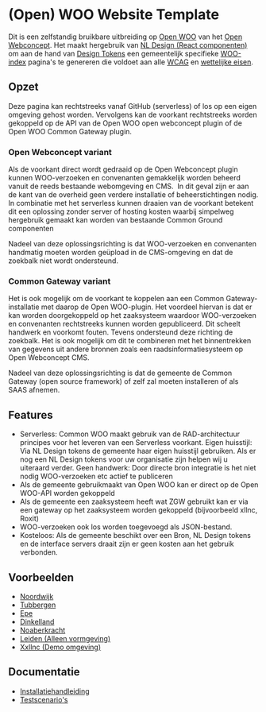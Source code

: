 # (Open) WOO Website Template

Dit is een zelfstandig bruikbare uitbreiding op [Open WOO](https://github.com/OpenWebconcept/plugin-openwoo) van het [Open Webconcept](https://openwebconcept.nl/). Het maakt hergebruik van [NL Design (React componenten)](https://nldesignsystem.nl/meedoen/introductie) om aan de hand van [Design Tokens](https://nldesignsystem.nl/meedoen/design-tokens/) een gemeentelijk specifieke [WOO-index](https://www.koopoverheid.nl/voor-overheden/rijksoverheid/woo-index) pagina's te genereren die voldoet aan alle [WCAG](https://wcag.nl/kennis/richtlijnen/) en [wettelijke eisen](https://www.rijksoverheid.nl/onderwerpen/wet-open-overheid-woo).

## Opzet

Deze pagina kan rechtstreeks vanaf GitHub (serverless) of los op een eigen omgeving gehost worden. Vervolgens kan de voorkant rechtstreeks worden gekoppeld op de API van de Open WOO open webconcept plugin of de Open WOO Common Gateway plugin.

### Open Webconcept variant

Als de voorkant direct wordt gedraaid op de Open Webconcept plugin kunnen WOO-verzoeken en convenanten gemakkelijk worden beheerd vanuit de reeds bestaande webomgeving en CMS.  In dit geval zijn er aan de kant van de overheid geen verdere installatie of beheerstichtingen nodig. In combinatie met het serverless kunnen draaien van de voorkant betekent dit een oplossing zonder server of hosting kosten waarbij simpelweg hergebruik gemaakt kan worden van bestaande Common Ground componenten

Nadeel van deze oplossingsrichting is dat WOO-verzoeken en convenanten handmatig moeten worden geüpload in de CMS-omgeving en dat de zoekbalk niet wordt ondersteund.

### Common Gateway variant

Het is ook mogelijk om de voorkant te koppelen aan een Common Gateway-installatie met daarop de Open WOO-plugin. Het voordeel hiervan is dat er kan worden doorgekoppeld op het zaaksysteem waardoor WOO-verzoeken en convenanten rechtstreeks kunnen worden gepubliceerd. Dit scheelt handwerk en voorkomt fouten. Tevens ondersteund deze richting de zoekbalk. Het is ook mogelijk om dit te combineren met het binnentrekken van gegevens uit andere bronnen zoals een raadsinformatiesysteem op Open Webconcept CMS.

Nadeel van deze oplossingsrichting is dat de gemeente de Common Gateway (open source framework) of zelf zal moeten installeren of als SAAS afnemen.

## Features

- Serverless: Common WOO maakt gebruik van de RAD-architectuur principes voor het leveren van een Serverless voorkant.
Eigen huisstijl: Via NL Design tokens de gemeente haar eigen huisstijl gebruiken. Als er nog een NL Design tokens voor uw organisatie zijn helpen wij u uiteraard verder.
Geen handwerk: Door directe bron integratie is het niet nodig WOO-verzoeken etc actief te publiceren
- Als de gemeente gebruikmaakt van Open WOO kan er direct op de Open WOO-API worden gekoppeld
- Als de gemeente een zaaksysteem heeft wat ZGW gebruikt kan er via een gateway op het zaaksysteem worden gekoppeld (bijvoorbeeld xllnc, Roxit)
- WOO-verzoeken ook los worden toegevoegd als JSON-bestand.
- Kosteloos: Als de gemeente beschikt over een Bron, NL Design tokens en de interface servers draait zijn er geen kosten aan het gebruik verbonden.

## Voorbeelden

- [Noordwijk](https://conductionnl.github.io/woo-website-noordwijk/)
- [Tubbergen](https://conductionnl.github.io/woo-website-tubbergen/)
- [Epe](https://conductionnl.github.io/woo-website-epe/)
- [Dinkelland](https://conductionnl.github.io/woo-website-dinkelland/)
- [Noaberkracht](https://conductionnl.github.io/woo-website-noaberkracht/)
- [Leiden (Alleen vormgeving)](https://conductionnl.github.io/woo-website-leiden/)
- [Xxllnc (Demo omgeving)](https://conductionnl.github.io/woo-website-xxllnc/)

## Documentatie

- [Installatiehandleiding](docs/Installatie.md)
- [Testscenario's](docs/Tests.md)
